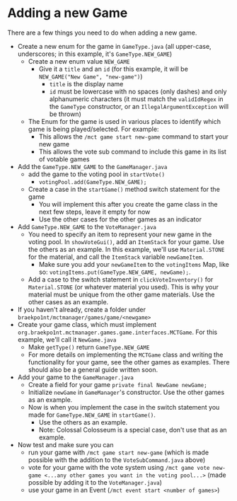 # Adding a new Game

There are a few things you need to do when adding a new game.

- Create a new enum for the game in `GameType.java` (all upper-case, underscores; in this example, it's `GameType.NEW_GAME`) 
  - Create a new enum value `NEW_GAME`
    - Give it a `title` and an `id` (for this example, it will be `NEW_GAME("New Game", "new-game")`)
      - `title` is the display name
      - `id` must be lowercase with no spaces (only dashes) and only alphanumeric characters (it must match the `validIdRegex` in the `GameType` constructor, or an `IllegalArgumentException` will be thrown)
  - The Enum for the game is used in various places to identify which game is being played/selected. For example:
    - This allows the `/mct game start new-game` command to start your new game
    - This allows the vote sub command to include this game in its list of votable games
- Add the `GameType.NEW_GAME` to the `GameManager.java`
  - add the game to the voting pool in `startVote()`
    - `votingPool.add(GameType.NEW_GAME);`
  - Create a case in the `startGame()` method switch statement for the game
    - You will implement this after you create the game class in the next few steps, leave it empty for now 
    - Use the other cases for the other games as an indicator 
- Add `GameType.NEW_GAME` to the `VoteManager.java`
  - You need to specify an item to represent your new game in the voting pool. In `showVoteGui()`, add an `ItemStack` for your game. Use the others as an example. In this example, we'll use `Material.STONE` for the material, and call the `ItemStack` variable `newGameItem`.
    - Make sure you add your `newGameItem` to the `votingItems` Map, like so: `votingItems.put(GameType.NEW_GAME, newGame);`.
  - Add a case to the switch statement in `clickVoteInventory()` for `Material.STONE` (or whatever material you used). This is why your material must be unique from the other game materials. Use the other cases as an example. 
- If you haven't already, create a folder under `braekpo1nt/mctmanager/games/game/<newgame>`
- Create your game class, which must implement `org.braekpo1nt.mctmanager.games.game.interfaces.MCTGame`. For this example, we'll call it `NewGame.java`
  - Make `getType()` return `GameType.NEW_GAME`
  - For more details on implementing the `MCTGame` class and writing the functionality for your game, see the other games as examples. There should also be a general guide written soon.
- Add your game to the `GameManager.java`
  - Create a field for your game `private final NewGame newGame;`
  - Initialize `newGame` in `GameManager`'s constructor. Use the other games as an example. 
  - Now is when you implement the case in the switch statement you made for `GameType.NEW_GAME` in `startGame()`. 
    - Use the others as an example. 
    - Note: Colossal Colosseum is a special case, don't use that as an example.
- Now test and make sure you can 
  - run your game with `/mct game start new-game` (which is made possible with the addition to the `VoteSubCommand.java` above)
  - vote for your game with the vote system using `/mct game vote new-game <...any other games you want in the voting pool...>` (made possible by adding it to the `VoteManager.java`)
  - use your game in an Event (`/mct event start <number of games>`)



